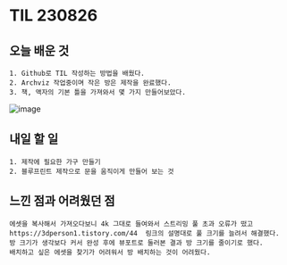 TIL 230826
======

오늘 배운 것
------

	1. Github로 TIL 작성하는 방법을 배웠다.
	2. Archviz 작업중이며 작은 방은 제작을 완료했다.
	3. 책, 액자의 기본 틀을 가져와서 몇 가지 만들어보았다.
![image](https://github.com/kotori9015/TIL/assets/143386436/3237b478-6552-459d-8209-bb26a79f63f1) 
 


내일 할 일
------

	1. 제작에 필요한 가구 만들기
	2. 블루프린트 제작으로 문을 움직이게 만들어 보는 것

느낀 점과 어려웠던 점
------

	에셋을 복사해서 가져오다보니 4k 그대로 들여와서 스트리밍 풀 초과 오류가 떴고 https://3dperson1.tistory.com/44  링크의 설명대로 풀 크기를 늘려서 해결했다.
	방 크기가 생각보다 커서 완성 후에 뷰포트로 둘러본 결과 방 크기를 줄이기로 했다.
	배치하고 싶은 에셋을 찾기가 어려워서 방 배치하는 것이 어려웠다.
		


